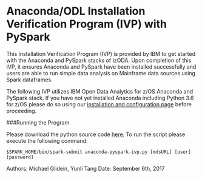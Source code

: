 <h1>Anaconda/ODL Installation Verification Program (IVP) with PySpark</h1>

This Installation Verification Program (IVP) is provided by IBM to get started with the Anaconda and PySpark stacks of IzODA. Upon completion of this IVP, it ensures Anaconda and PySpark have been installed successfully and users are able to run simple data analysis on Mainframe data sources using Spark dataframes.

The following IVP utilizes IBM Open Data Analytics for z/OS Anaconda and PySpark stack. If you have not yet installed Anaconda including Python 3.6 for z/OS please do so using our <a href="../install-config/">installation and configuration page</a> before proceeding.

###Running the Program

Please download the python source code <a href="https://github.com/IzODA/examples/blob/master/python/anaconda-pyspark-ivp.py" target="_blank" rel="noopener noreferrer">here.</a> To run the script please execute the following command:

```$SPARK_HOME/bin/spark-submit anaconda-pyspark-ivp.py [mdsURL] [user] [password]```

Authors: Michael Gildein, Yunli Tang    Date: September 6th, 2017
